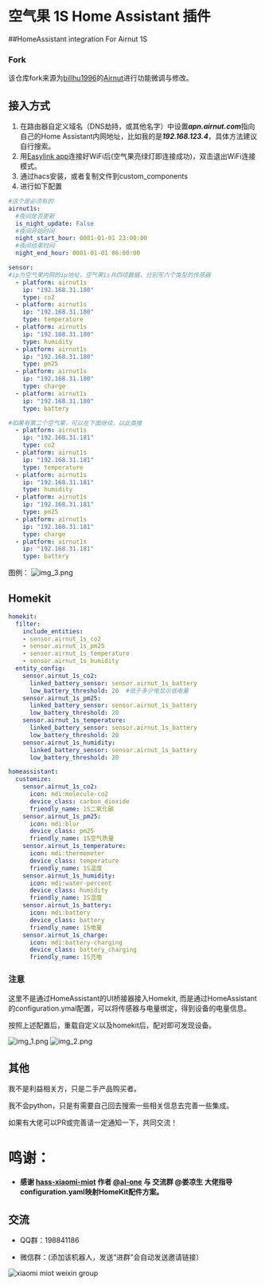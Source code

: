 # 空气果 1S Home Assistant 插件 
##HomeAssistant integration For Airnut 1S

### Fork
该仓库fork来源为[billhu1996](https://github.com/billhu1996)的[Airnut](https://github.com/billhu1996/Airnut)进行功能微调与修改。

## 接入方式

1. 在路由器自定义域名（DNS劫持，或其他名字）中设置***apn.airnut.com***指向自己的Home Assistant内网地址，比如我的是***192.168.123.4***，具体方法建议自行搜索。
2. 用[Easylink app](https://www.mxchip.com/easylink/)连接好WiFi后(空气果亮绿灯即连接成功)，双击退出WiFi连接模式。
3. 通过hacs安装，或者复制文件到custom_components
4. 进行如下配置

```yaml
#这个是必须有的
airnut1s:
  #夜间是否更新
  is_night_update: False
  #夜间开始时间
  night_start_hour: 0001-01-01 23:00:00
  #夜间结束时间
  night_end_hour: 0001-01-01 06:00:00

sensor:
#ip为空气果内网的ip地址，空气果1s共四项数据，分别写六个类型的传感器
  - platform: airnut1s
    ip: "192.168.31.180"
    type: co2
  - platform: airnut1s
    ip: "192.168.31.180"
    type: temperature
  - platform: airnut1s
    ip: "192.168.31.180"
    type: humidity
  - platform: airnut1s
    ip: "192.168.31.180"
    type: pm25
  - platform: airnut1s
    ip: "192.168.31.180"
    type: charge
  - platform: airnut1s
    ip: "192.168.31.180"
    type: battery

#如果有第二个空气果，可以在下面继续，以此类推
  - platform: airnut1s
    ip: "192.168.31.181"
    type: co2
  - platform: airnut1s
    ip: "192.168.31.181"
    type: temperature
  - platform: airnut1s
    ip: "192.168.31.181"
    type: humidity
  - platform: airnut1s
    ip: "192.168.31.181"
    type: pm25
  - platform: airnut1s
    ip: "192.168.31.181"
    type: charge
  - platform: airnut1s
    ip: "192.168.31.181"
    type: battery
```
图例：
![img_3.png](img_3.png)

## Homekit
```yaml
homekit:
  filter:
    include_entities:
    - sensor.airnut_1s_co2
    - sensor.airnut_1s_pm25
    - sensor.airnut_1s_temperature
    - sensor.airnut_1s_humidity
  entity_config:
    sensor.airnut_1s_co2:
      linked_battery_sensor: sensor.airnut_1s_battery
      low_battery_threshold: 20  #低于多少电显示低电量
    sensor.airnut_1s_pm25:
      linked_battery_sensor: sensor.airnut_1s_battery
      low_battery_threshold: 20
    sensor.airnut_1s_temperature:
      linked_battery_sensor: sensor.airnut_1s_battery
      low_battery_threshold: 20
    sensor.airnut_1s_humidity:
      linked_battery_sensor: sensor.airnut_1s_battery
      low_battery_threshold: 20

homeassistant:
  customize:
    sensor.airnut_1s_co2:
      icon: mdi:molecule-co2
      device_class: carbon_dioxide
      friendly_name: 1S二氧化碳
    sensor.airnut_1s_pm25:
      icon: mdi:blur
      device_class: pm25
      friendly_name: 1S空气质量
    sensor.airnut_1s_temperature:
      icon: mdi:thermometer
      device_class: temperature
      friendly_name: 1S温度
    sensor.airnut_1s_humidity:
      icon: mdi:water-percent
      device_class: humidity
      friendly_name: 1S湿度
    sensor.airnut_1s_battery:
      icon: mdi:battery
      device_class: battery
      friendly_name: 1S电量
    sensor.airnut_1s_charge:
      icon: mdi:battery-charging
      device_class: battery_charging
      friendly_name: 1S充电
```

### 注意
这里不是通过HomeAssistant的UI桥接器接入Homekit,
而是通过HomeAssistant的configuration.ymal配置，可以将传感器与电量绑定，得到设备的电量信息。

按照上述配置后，重载自定义以及homekit后，配对即可发现设备。

![img_1.png](img_1.png)
![img_2.png](img_2.png)

## 其他
我不是利益相关方，只是二手产品购买者。

我不会python，只是有需要自己回去搜索一些相关信息去完善一些集成。

如果有大佬可以PR或完善请一定通知一下，共同交流！

# 鸣谢：
- #### 感谢 [hass-xiaomi-miot](https://github.com/al-one/hass-xiaomi-miot) 作者 [@al-one](https://github.com/al-one) 与 交流群 @娄凉生 大佬指导configuration.yaml映射HomeKit配件方案。

## 交流
- QQ群：198841186

- 微信群：(添加该机器人，发送“进群”会自动发送邀请链接）

![xiaomi miot weixin group](https://user-images.githubusercontent.com/4549099/161735971-0540ce1c-eb49-4aff-8cb3-3bdad15e22f7.png)

